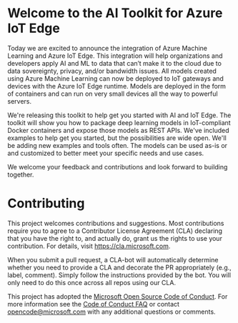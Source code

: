 # Welcome to the AI Toolkit for Azure IoT Edge

Today we are excited to announce the integration of Azure Machine Learning and Azure IoT Edge. This integration will help organizations and developers apply AI and ML to data that can’t make it to the cloud due to data sovereignty, privacy, and/or bandwidth issues. All models created using Azure Machine Learning can now be deployed to IoT gateways and devices with the Azure IoT Edge runtime. Models are deployed in the form of containers and can run on very small devices all the way to powerful servers.

We're releasing this toolkit to help get you started with AI and IoT Edge. The toolkit will show you how to package deep learning models in IoT-compliant Docker containers and expose those models as REST APIs. We've included examples to help get you started, but the possibilities are wide open. We'll be adding new examples and tools often. The models can be used as-is or and customized to better meet your specific needs and use cases. 

We welcome your feedback and contributions and look forward to building together. 

# Contributing

This project welcomes contributions and suggestions.  Most contributions require you to agree to a
Contributor License Agreement (CLA) declaring that you have the right to, and actually do, grant us
the rights to use your contribution. For details, visit https://cla.microsoft.com.

When you submit a pull request, a CLA-bot will automatically determine whether you need to provide
a CLA and decorate the PR appropriately (e.g., label, comment). Simply follow the instructions
provided by the bot. You will only need to do this once across all repos using our CLA.

This project has adopted the [Microsoft Open Source Code of Conduct](https://opensource.microsoft.com/codeofconduct/).
For more information see the [Code of Conduct FAQ](https://opensource.microsoft.com/codeofconduct/faq/) or
contact [opencode@microsoft.com](mailto:opencode@microsoft.com) with any additional questions or comments.
